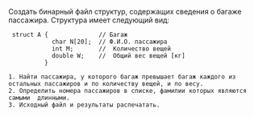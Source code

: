 
Создать бинарный файл структур, содержащих сведения о багаже пассажира. Структура имеет следующий вид:

     struct A {              // Багаж 
                char N[20];  // Ф.И.О. пассажира 
                int M;       //  Количество вещей 
                double W;    //  Общий вес вещей [кг] 
              }

    1. Найти пассажира, у которого багаж превышает багаж каждого из остальных пассажиров и по количеству вещей, и по весу.  
    2. Определить номера пассажиров в списке, фамилии которых являются самыми  длинными.
    3. Исходный файл и результаты распечатать.
